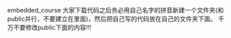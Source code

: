 embedded_course
大家下载代码之后务必用自己名字的拼音新建一个文件夹(和public并行，不要建立在里面)，然后把自己写的代码放在自己的文件夹下面。
千万不要修改public下面的内容!!!
